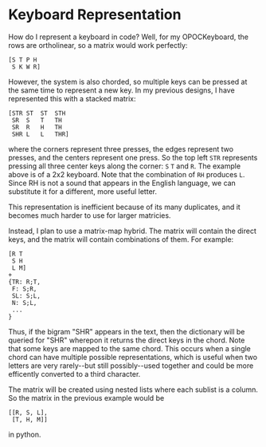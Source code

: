 # Keyboard Representation

How do I represent a keyboard in code? Well, for my OPOCKeyboard, the rows are ortholinear, so a matrix would work perfectly:
```
[S T P H
 S K W R]
```
However, the system is also chorded, so multiple keys can be pressed at the same time to represent a new key. In my previous designs, I have represented this with a stacked matrix:
```
[STR ST  ST  STH
 SR  S   T   TH
 SR  R   H   TH
 SHR L   L   THR]
```
where the corners represent three presses, the edges represent two presses, and the centers represent one press. So the top left `STR` represents pressing all three center keys along the corner: `S` `T` and `R`. The example above is of a 2x2 keyboard. Note that the combination of `RH` produces `L`. Since RH is not a sound that appears in the English language, we can substitute it for a different, more useful letter.

This representation is inefficient because of its many duplicates, and it becomes much harder to use for larger matricies.

Instead, I plan to use a matrix-map hybrid. The matrix will contain the direct keys, and the matrix will contain combinations of them. For example:
```
[R T
 S H
 L M]
+
{TR: R;T,
 F: S;R,
 SL: S;L,
 N: S;L,
 ...
}
```

Thus, if the bigram "SHR" appears in the text, then the dictionary will be queried for "SHR" wherepon it returns the direct keys in the chord. Note that some keys are mapped to the same chord. This occurs when a single chord can have multiple possible representations, which is useful when two letters are very rarely--but still possibly--used together and could be more efficently converted to a third character.

The matrix will be created using nested lists where each sublist is a column. So the matrix in the previous example would be
```
[[R, S, L],
 [T, H, M]]
```
in python.